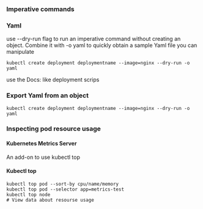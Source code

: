 ### Imperative commands

### Yaml
use --dry-run flag to run an imperative command without creating an object. 
Combine it with -o yaml to quickly obtain a sample Yaml file you can manipulate
```Command
kubectl create deployment deploymentname --image=nginx --dry-run -o yaml
```
use the Docs: like deployment scrips

### Export Yaml from an object

```Command
kubectl create deployment deploymentname --image=nginx --dry-run -o yaml
```
### Inspecting pod resource usage
#### Kubernetes Metrics Server
An add-on to use kubectl top
#### Kubectl top
```Command
kubectl top pod --sort-by cpu/name/memory
kubectl top pod --selector app=metrics-test
kubectl top node
# View data about resourse usage
```
